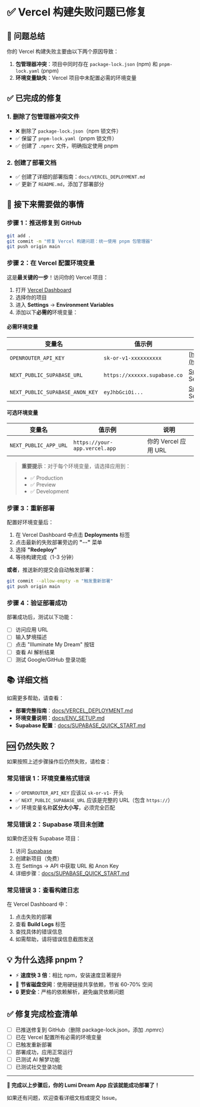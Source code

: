 # ✅ Vercel 构建失败问题已修复

## 🎯 问题总结

你的 Vercel 构建失败主要由以下两个原因导致：

1. **包管理器冲突**：项目中同时存在 `package-lock.json` (npm) 和 `pnpm-lock.yaml` (pnpm)
2. **环境变量缺失**：Vercel 项目中未配置必需的环境变量

## ✅ 已完成的修复

### 1. 删除了包管理器冲突文件
- ❌ 删除了 `package-lock.json`（npm 锁文件）
- ✅ 保留了 `pnpm-lock.yaml`（pnpm 锁文件）
- ✅ 创建了 `.npmrc` 文件，明确指定使用 pnpm

### 2. 创建了部署文档
- ✅ 创建了详细的部署指南：`docs/VERCEL_DEPLOYMENT.md`
- ✅ 更新了 `README.md`，添加了部署部分

## 🚀 接下来需要做的事情

### 步骤 1：推送修复到 GitHub

```bash
git add .
git commit -m "修复 Vercel 构建问题：统一使用 pnpm 包管理器"
git push origin main
```

### 步骤 2：在 Vercel 配置环境变量

这是**最关键的一步**！访问你的 Vercel 项目：

1. 打开 [Vercel Dashboard](https://vercel.com/dashboard)
2. 选择你的项目
3. 进入 **Settings** → **Environment Variables**
4. 添加以下**必需的**环境变量：

#### 必需环境变量

| 变量名 | 值示例 | 如何获取 |
|--------|--------|----------|
| `OPENROUTER_API_KEY` | `sk-or-v1-xxxxxxxxxx` | [https://openrouter.ai/keys](https://openrouter.ai/keys) |
| `NEXT_PUBLIC_SUPABASE_URL` | `https://xxxxxx.supabase.co` | [Supabase Dashboard](https://supabase.com/dashboard) → Settings → API |
| `NEXT_PUBLIC_SUPABASE_ANON_KEY` | `eyJhbGciOi...` | [Supabase Dashboard](https://supabase.com/dashboard) → Settings → API |

#### 可选环境变量

| 变量名 | 值示例 | 说明 |
|--------|--------|------|
| `NEXT_PUBLIC_APP_URL` | `https://your-app.vercel.app` | 你的 Vercel 应用 URL |

> **重要提示**：对于每个环境变量，请选择应用到：
> - ✅ Production
> - ✅ Preview
> - ✅ Development

### 步骤 3：重新部署

配置好环境变量后：

1. 在 Vercel Dashboard 中点击 **Deployments** 标签
2. 点击最新的失败部署旁边的 **"⋯"** 菜单
3. 选择 **"Redeploy"**
4. 等待构建完成（1-3 分钟）

**或者**，推送新的提交会自动触发部署：

```bash
git commit --allow-empty -m "触发重新部署"
git push origin main
```

### 步骤 4：验证部署成功

部署成功后，测试以下功能：

- [ ] 访问应用 URL
- [ ] 输入梦境描述
- [ ] 点击 "Illuminate My Dream" 按钮
- [ ] 查看 AI 解析结果
- [ ] 测试 Google/GitHub 登录功能

## 📚 详细文档

如需更多帮助，请查看：

- **部署完整指南**：[docs/VERCEL_DEPLOYMENT.md](docs/VERCEL_DEPLOYMENT.md)
- **环境变量说明**：[docs/ENV_SETUP.md](docs/ENV_SETUP.md)
- **Supabase 配置**：[docs/SUPABASE_QUICK_START.md](docs/SUPABASE_QUICK_START.md)

## 🆘 仍然失败？

如果按照上述步骤操作后仍然失败，请检查：

### 常见错误 1：环境变量格式错误

- ✅ `OPENROUTER_API_KEY` 应该以 `sk-or-v1-` 开头
- ✅ `NEXT_PUBLIC_SUPABASE_URL` 应该是完整的 URL（包含 `https://`）
- ✅ 环境变量名称**区分大小写**，必须完全匹配

### 常见错误 2：Supabase 项目未创建

如果你还没有 Supabase 项目：

1. 访问 [Supabase](https://supabase.com)
2. 创建新项目（免费）
3. 在 Settings → API 中获取 URL 和 Anon Key
4. 详细步骤：[docs/SUPABASE_QUICK_START.md](docs/SUPABASE_QUICK_START.md)

### 常见错误 3：查看构建日志

在 Vercel Dashboard 中：

1. 点击失败的部署
2. 查看 **Build Logs** 标签
3. 查找具体的错误信息
4. 如需帮助，请将错误信息截图发送

## 💡 为什么选择 pnpm？

- ⚡ **速度快 3 倍**：相比 npm，安装速度显著提升
- 💾 **节省磁盘空间**：使用硬链接共享依赖，节省 60-70% 空间
- 🔒 **更安全**：严格的依赖解析，避免幽灵依赖问题

## ✅ 修复完成检查清单

- [ ] 已推送修复到 GitHub（删除 package-lock.json，添加 .npmrc）
- [ ] 已在 Vercel 配置所有必需的环境变量
- [ ] 已触发重新部署
- [ ] 部署成功，应用正常运行
- [ ] 已测试 AI 解梦功能
- [ ] 已测试社交登录功能

---

**🎉 完成以上步骤后，你的 Lumi Dream App 应该就能成功部署了！**

如果还有问题，欢迎查看详细文档或提交 Issue。


